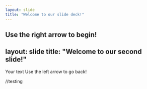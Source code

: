 ```yaml
---
layout: slide
title: "Welcome to our slide deck!"
---
```


Use the right arrow to begin!
---
layout: slide
title: "Welcome to our second slide!"
---
Your text
Use the left arrow to go back!

//testing
